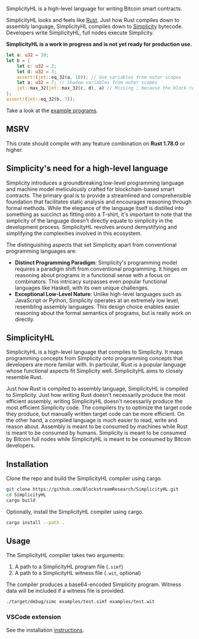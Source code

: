SimplicityHL is a high-level language for writing Bitcoin smart contracts.

SimplicityHL looks and feels like [Rust](https://www.rust-lang.org). Just how Rust compiles down to assembly language, SimplicityHL compiles down to [Simplicity](https://github.com/BlockstreamResearch/simplicity) bytecode. Developers write SimplicityHL, full nodes execute Simplicity.

**SimplicityHL is a work in progress and is not yet ready for production use.**

```rust
let a: u32 = 10;
let b = {
    let c: u32 = 2;
    let d: u32 = 3;
    assert!(jet::eq_32(a, 10)); // Use variables from outer scopes
    let a: u32 = 7; // Shadow variables from outer scopes
    jet::max_32(jet::max_32(c, d), a) // Missing ; because the block returns a value
};
assert!(jet::eq_32(b, 7));
```

Take a look at the [example programs](https://github.com/BlockstreamResearch/SimplicityHL/tree/master/examples).

## MSRV

This crate should compile with any feature combination on **Rust 1.78.0** or higher.

## Simplicity's need for a high-level language

Simplicity introduces a groundbreaking low-level programming language and machine model meticulously crafted for blockchain-based smart contracts. The primary goal is to provide a streamlined and comprehensible foundation that facilitates static analysis and encourages reasoning through formal methods. While the elegance of the language itself is distilled into something as succinct as fitting onto a T-shirt, it's important to note that the simplicity of the language doesn't directly equate to simplicity in the development process. SimplicityHL revolves around demystifying and simplifying the complexities involved in this ecosystem.

The distinguishing aspects that set Simplicity apart from conventional programming languages are:

- **Distinct Programming Paradigm**: Simplicity's programming model requires a paradigm shift from conventional programming. It hinges on reasoning about programs in a functional sense with a focus on combinators. This intricacy surpasses even popular functional languages like Haskell, with its own unique challenges.
- **Exceptional Low-Level Nature**: Unlike high-level languages such as JavaScript or Python, Simplicity operates at an extremely low level, resembling assembly languages. This design choice enables easier reasoning about the formal semantics of programs, but is really work on directly.

## SimplicityHL

SimplicityHL is a high-level language that compiles to Simplicity. It maps programming concepts from Simplicity onto programming concepts that developers are more familar with. In particular, Rust is a popular language whose functional aspects fit Simplicity well. SimplicityHL aims to closely resemble Rust.

Just how Rust is compiled to assembly language, SimplicityHL is compiled to Simplicity. Just how writing Rust doesn't necessarily produce the most efficient assembly, writing SimplicityHL doesn't necessarily produce the most efficient Simplicity code. The compilers try to optimize the target code they produce, but manually written target code can be more efficient. On the other hand, a compiled language is much easier to read, write and reason about. Assembly is meant to be consumed by machines while Rust is meant to be consumed by humans. Simplicity is meant to be consumed by Bitcoin full nodes while SimplicityHL is meant to be consumed by Bitcoin developers.

## Installation

Clone the repo and build the SimplicityHL compiler using cargo.

```bash
git clone https://github.com/BlockstreamResearch/SimplicityHL.git
cd SimplicityHL
cargo build
```

Optionally, install the SimplicityHL compiler using cargo.

```bash
cargo install --path .
```

## Usage

The SimplicityHL compiler takes two arguments:

1. A path to a SimplicityHL program file (`.simf`)
1. A path to a SimplicityHL witness file (`.wit`, optional)

The compiler produces a base64-encoded Simplicity program. Witness data will be included if a witness file is provided.

```bash
./target/debug/simc examples/test.simf examples/test.wit
```

### VSCode extension

See the installation [instructions](./vscode/README.md).
